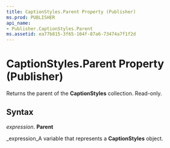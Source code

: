 ```yaml
---
title: CaptionStyles.Parent Property (Publisher)
ms.prod: PUBLISHER
api_name:
- Publisher.CaptionStyles.Parent
ms.assetid: ea77b815-3f65-104f-87a6-73474a7f1f2d
---
```



# CaptionStyles.Parent Property (Publisher)

Returns the parent of the  **CaptionStyles** collection. Read-only.


## Syntax

 _expression_. **Parent**

 _expression_A variable that represents a  **CaptionStyles** object.


